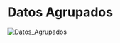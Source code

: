 # Datos Agrupados
![Datos_Agrupados](https://user-images.githubusercontent.com/56943051/69019653-8a0fa880-097f-11ea-9535-2fe80ef52f61.png)
